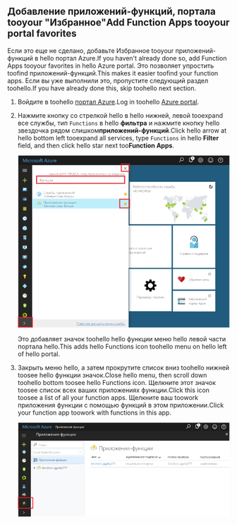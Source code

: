 ## <a name="add-function-apps-tooyour-portal-favorites"></a><span data-ttu-id="f68a2-101">Добавление приложений-функций, портала tooyour "Избранное"</span><span class="sxs-lookup"><span data-stu-id="f68a2-101">Add Function Apps tooyour portal favorites</span></span> 

<span data-ttu-id="f68a2-102">Если это еще не сделано, добавьте Избранное tooyour приложений-функций в hello портал Azure.</span><span class="sxs-lookup"><span data-stu-id="f68a2-102">If you haven't already done so, add Function Apps tooyour favorites in hello Azure portal.</span></span> <span data-ttu-id="f68a2-103">Это позволяет упростить toofind приложений-функций.</span><span class="sxs-lookup"><span data-stu-id="f68a2-103">This makes it easier toofind your function apps.</span></span> <span data-ttu-id="f68a2-104">Если вы уже выполнили это, пропустите следующий раздел toohello.</span><span class="sxs-lookup"><span data-stu-id="f68a2-104">If you have already done this, skip toohello next section.</span></span> 

1. <span data-ttu-id="f68a2-105">Войдите в toohello [портал Azure](https://portal.azure.com/).</span><span class="sxs-lookup"><span data-stu-id="f68a2-105">Log in toohello [Azure portal](https://portal.azure.com/).</span></span>

2. <span data-ttu-id="f68a2-106">Нажмите кнопку со стрелкой hello в hello нижней, левой tooexpand все службы, тип `Functions` в hello **фильтра** и нажмите кнопку hello звездочка рядом слишком**приложений-функций**.</span><span class="sxs-lookup"><span data-stu-id="f68a2-106">Click hello arrow at hello bottom left tooexpand all services, type `Functions` in hello **Filter** field, and then click hello star next too**Function Apps**.</span></span>  
 
    ![Создание функции приложения в hello портал Azure](./media/functions-portal-favorite-function-apps/functions-favorite-function-apps.png)

    <span data-ttu-id="f68a2-108">Это добавляет значок toohello hello функции меню hello левой части портала hello.</span><span class="sxs-lookup"><span data-stu-id="f68a2-108">This adds hello Functions icon toohello menu on hello left of hello portal.</span></span>

3. <span data-ttu-id="f68a2-109">Закрыть меню hello, а затем прокрутите список вниз toohello нижней toosee hello функции значок.</span><span class="sxs-lookup"><span data-stu-id="f68a2-109">Close hello menu, then scroll down toohello bottom toosee hello Functions icon.</span></span> <span data-ttu-id="f68a2-110">Щелкните этот значок toosee список всех ваших приложениях функции.</span><span class="sxs-lookup"><span data-stu-id="f68a2-110">Click this icon toosee a list of all your function apps.</span></span> <span data-ttu-id="f68a2-111">Щелкните ваш toowork приложения функции с помощью функций в этом приложении.</span><span class="sxs-lookup"><span data-stu-id="f68a2-111">Click your function app toowork with functions in this app.</span></span> 
 
    ![](./media/functions-portal-favorite-function-apps/functions-function-apps-hub.png)
 
     